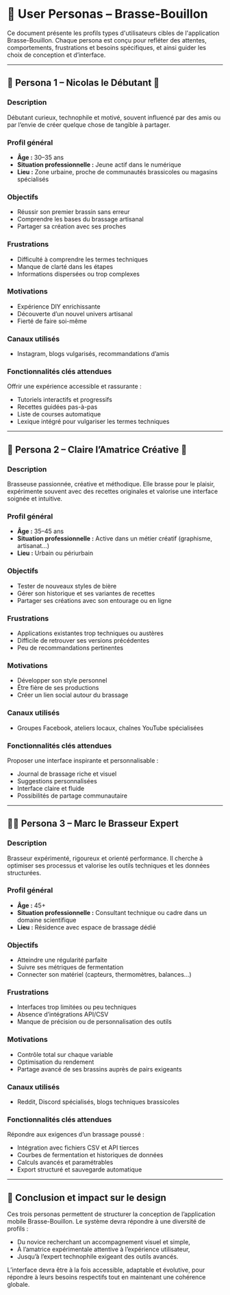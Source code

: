 # 🎯 User Personas – Brasse-Bouillon

Ce document présente les profils types d'utilisateurs cibles de l'application Brasse-Bouillon. Chaque persona est conçu pour refléter des attentes, comportements, frustrations et besoins spécifiques, et ainsi guider les choix de conception et d’interface.

---

## 👤 Persona 1 – Nicolas le Débutant 🔎

### Description

Débutant curieux, technophile et motivé, souvent influencé par des amis ou par l’envie de créer quelque chose de tangible à partager.

### Profil général

* **Âge :** 30–35 ans
* **Situation professionnelle :** Jeune actif dans le numérique
* **Lieu :** Zone urbaine, proche de communautés brassicoles ou magasins spécialisés

### Objectifs

* Réussir son premier brassin sans erreur
* Comprendre les bases du brassage artisanal
* Partager sa création avec ses proches

### Frustrations

* Difficulté à comprendre les termes techniques
* Manque de clarté dans les étapes
* Informations dispersées ou trop complexes

### Motivations

* Expérience DIY enrichissante
* Découverte d’un nouvel univers artisanal
* Fierté de faire soi-même

### Canaux utilisés

* Instagram, blogs vulgarisés, recommandations d’amis

### Fonctionnalités clés attendues

Offrir une expérience accessible et rassurante :

* Tutoriels interactifs et progressifs
* Recettes guidées pas-à-pas
* Liste de courses automatique
* Lexique intégré pour vulgariser les termes techniques

---

## 👩 Persona 2 – Claire l’Amatrice Créative 🍺

### Description

Brasseuse passionnée, créative et méthodique. Elle brasse pour le plaisir, expérimente souvent avec des recettes originales et valorise une interface soignée et intuitive.

### Profil général

* **Âge :** 35–45 ans
* **Situation professionnelle :** Active dans un métier créatif (graphisme, artisanat…)
* **Lieu :** Urbain ou périurbain

### Objectifs

* Tester de nouveaux styles de bière
* Gérer son historique et ses variantes de recettes
* Partager ses créations avec son entourage ou en ligne

### Frustrations

* Applications existantes trop techniques ou austères
* Difficile de retrouver ses versions précédentes
* Peu de recommandations pertinentes

### Motivations

* Développer son style personnel
* Être fière de ses productions
* Créer un lien social autour du brassage

### Canaux utilisés

* Groupes Facebook, ateliers locaux, chaînes YouTube spécialisées

### Fonctionnalités clés attendues

Proposer une interface inspirante et personnalisable :

* Journal de brassage riche et visuel
* Suggestions personnalisées
* Interface claire et fluide
* Possibilités de partage communautaire

---

## 👨‍🔬 Persona 3 – Marc le Brasseur Expert

### Description

Brasseur expérimenté, rigoureux et orienté performance. Il cherche à optimiser ses processus et valorise les outils techniques et les données structurées.

### Profil général

* **Âge :** 45+
* **Situation professionnelle :** Consultant technique ou cadre dans un domaine scientifique
* **Lieu :** Résidence avec espace de brassage dédié

### Objectifs

* Atteindre une régularité parfaite
* Suivre ses métriques de fermentation
* Connecter son matériel (capteurs, thermomètres, balances…)

### Frustrations

* Interfaces trop limitées ou peu techniques
* Absence d’intégrations API/CSV
* Manque de précision ou de personnalisation des outils

### Motivations

* Contrôle total sur chaque variable
* Optimisation du rendement
* Partage avancé de ses brassins auprès de pairs exigeants

### Canaux utilisés

* Reddit, Discord spécialisés, blogs techniques brassicoles

### Fonctionnalités clés attendues

Répondre aux exigences d’un brassage poussé :

* Intégration avec fichiers CSV et API tierces
* Courbes de fermentation et historiques de données
* Calculs avancés et paramétrables
* Export structuré et sauvegarde automatique

---

## 🧭 Conclusion et impact sur le design

Ces trois personas permettent de structurer la conception de l’application mobile Brasse-Bouillon. Le système devra répondre à une diversité de profils :

* Du novice recherchant un accompagnement visuel et simple,
* À l’amatrice expérimentale attentive à l’expérience utilisateur,
* Jusqu’à l’expert technophile exigeant des outils avancés.

L’interface devra être à la fois accessible, adaptable et évolutive, pour répondre à leurs besoins respectifs tout en maintenant une cohérence globale.
